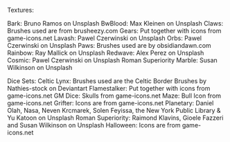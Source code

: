 Textures:

Bark: Bruno Ramos on Unsplash
BwBlood: Max Kleinen on Unsplash
Claws: Brushes used are from brusheezy.com
Gears: Put together with icons from game-icons.net
Lavash: Pawel Czerwinski on Unsplash
Orbs: Pawel Czerwinski on Unsplash
Paws: Brushes used are by obsidiandawn.com
Rainbow: Ray Mallick on Unsplash
Redwave: Alex Perez on Unsplash
Cosmic: Pawel Czerwinski on Unsplash
Roman Superiority Marble: Susan Wilkinson on Unsplash


Dice Sets:
Celtic Lynx: Brushes used are the Celtic Border Brushes by Nathies-stock on Deviantart
Flamestalker: Put together with icons from game-icons.net
GM Dice: Skulls from game-icons.net
Maze: Bull Icon from game-icons.net
Grifter: Icons are from game-icons.net
Planetary: Daniel Olah, Nasa, Neven Krcmarek, Solen Feyissa, the New York Public Library & Yu Katoon on Unsplash
Roman Superiority: Raimond Klavins, Gioele Fazzeri and Susan Wilkinson on Unsplash
Halloween: Icons are from game-icons.net
